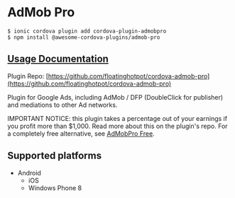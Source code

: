 # AdMob Pro

```text
$ ionic cordova plugin add cordova-plugin-admobpro
$ npm install @awesome-cordova-plugins/admob-pro
```

## [Usage Documentation](https://danielsogl.gitbook.io/awesome-cordova-plugins/plugins/admob-pro/)

Plugin Repo: [https://github.com/floatinghotpot/cordova-admob-pro](https://github.com/floatinghotpot/cordova-admob-pro)

Plugin for Google Ads, including AdMob / DFP \(DoubleClick for publisher\) and mediations to other Ad networks.

IMPORTANT NOTICE: this plugin takes a percentage out of your earnings if you profit more than $1,000. Read more about this on the plugin's repo. For a completely free alternative, see [AdMobPro Free](https://github.com/danielsogl/awesome-cordova-plugins/tree/8516b357edaca8fc543713ba99c42cfde0225f86/docs/plugins/admob-free/README.md).

## Supported platforms

* Android
  * iOS
  * Windows Phone 8

